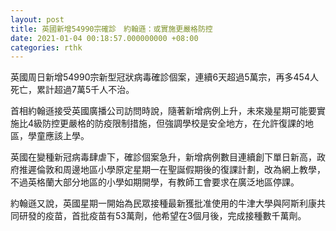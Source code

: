 ```yaml
---
layout: post
title: 英國新增54990宗確診　約翰遜：或實施更嚴格防控
date: 2021-01-04 00:18:57.000000000 +08:00
categories: rthk
---
```


英國周日新增54990宗新型冠狀病毒確診個案，連續6天超過5萬宗，再多454人死亡，累計超過7萬5千人不治。

首相約翰遜接受英國廣播公司訪問時說，隨著新增病例上升，未來幾星期可能要實施比4級防控更嚴格的防疫限制措施，但強調學校是安全地方，在允許復課的地區，學童應該上學。

英國在變種新冠病毒肆虐下，確診個案急升，新增病例數目連續創下單日新高，政府推遲倫敦和周邊地區小學原定星期一在聖誕假期後的復課計劃，改為網上教學，不過英格蘭大部分地區的小學如期開學，有教師工會要求在廣泛地區停課。

約翰遜又說，英國星期一開始為民眾接種最新獲批准使用的牛津大學與阿斯利康共同研發的疫苗，首批疫苗有53萬劑，他希望在3個月後，完成接種數千萬劑。
